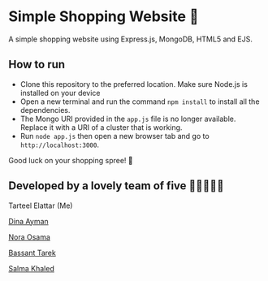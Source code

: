 # Simple Shopping Website 🛒
A simple shopping website using Express.js, MongoDB, HTML5 and EJS.

## How to run

- Clone this repository to the preferred location. Make sure Node.js is installed on your device
- Open a new terminal and run the command `npm install` to install all the dependencies.
- The Mongo URI provided in the `app.js` file is no longer available. Replace it with a URI of a cluster that is working.
- Run `node app.js` then open a new browser tab and go to `http://localhost:3000`.

Good luck on your shopping spree! 🥳


## Developed by a lovely team of five 💖💖💖💖💖
Tarteel Elattar (Me)

[Dina Ayman](https://github.com/DinaAymann)

[Nora Osama](https://github.com/NoraOsama)

[Bassant Tarek](https://github.com/bassantTarekk)

[Salma Khaled](https://github.com/salmakhaled11234)
